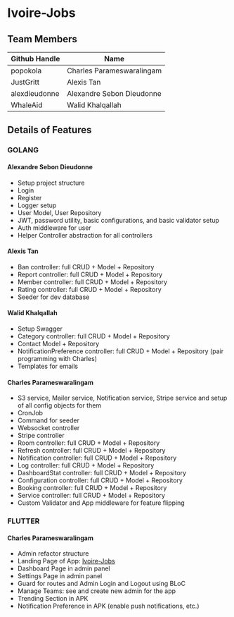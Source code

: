 # Ivoire-Jobs

## Team Members

| Github Handle | Name                       |
|---------------|----------------------------|
| popokola      | Charles Parameswaralingam  |
| JustGritt     | Alexis Tan                 |
| alexdieudonne | Alexandre Sebon Dieudonne  |
| WhaleAid      | Walid Khalqallah           |

## Details of Features

### GOLANG

#### Alexandre Sebon Dieudonne
- Setup project structure
- Login
- Register
- Logger setup
- User Model, User Repository
- JWT, password utility, basic configurations, and basic validator setup
- Auth middleware for user
- Helper Controller abstraction for all controllers

#### Alexis Tan
- Ban controller: full CRUD + Model + Repository
- Report controller: full CRUD + Model + Repository
- Member controller: full CRUD + Model + Repository
- Rating controller: full CRUD + Model + Repository
- Seeder for dev database

#### Walid Khalqallah
- Setup Swagger
- Category controller: full CRUD + Model + Repository
- Contact Model + Repository
- NotificationPreference controller: full CRUD + Model + Repository (pair programming with Charles)
- Templates for emails

#### Charles Parameswaralingam
- S3 service, Mailer service, Notification service, Stripe service and setup of all config objects for them
- CronJob
- Command for seeder
- Websocket controller
- Stripe controller
- Room controller: full CRUD + Model + Repository
- Refresh controller: full CRUD + Model + Repository
- Notification controller: full CRUD + Model + Repository
- Log controller: full CRUD + Model + Repository
- DashboardStat controller: full CRUD + Model + Repository
- Configuration controller: full CRUD + Model + Repository
- Booking controller: full CRUD + Model + Repository
- Service controller: full CRUD + Model + Repository
- Custom Validator and App middleware for feature flipping

### FLUTTER

#### Charles Parameswaralingam
- Admin refactor structure
- Landing Page of App: [Ivoire-Jobs](https://ivoire-jobs.vercel.app)
- Dashboard Page in admin panel
- Settings Page in admin panel
- Guard for routes and Admin Login and Logout using BLoC
- Manage Teams: see and create new admin for the app
- Trending Section in APK
- Notification Preference in APK (enable push notifications, etc.)